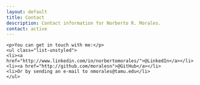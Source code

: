 ```yaml
---
layout: default
title: Contact
description: Contact information for Norberto R. Morales.
contact: active
---
```

<div class="contact">

	<p>You can get in touch with me:</p>
	<ul class="list-unstyled">
	<li><a href="http://www.linkedin.com/in/norbertomorales/">@LinkedIn</a></li> 
	<li><a href="http://github.com/moralesn">@GitHub</a></li>
	<li>Or by sending an e-mail to nmorales@tamu.edu</li>
	</ul>

</div>

